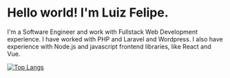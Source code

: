 # Hello world! I'm Luiz Felipe.
I'm a Software Engineer and work with Fullstack Web Development experience. I have worked with PHP and Laravel and Wordpress. I also have experience with Node.js and javascript frontend libraries, like React and Vue.

[![Top Langs](https://github-readme-stats.vercel.app/api/top-langs/?username=lfg-oliveira&theme=tokyonight&layout=compact)](https://github.com/lfg-oliveira)



<!--
**lfg-oliveira/lfg-oliveira** is a ✨ _special_ ✨ repository because its `README.md` (this file) appears on your GitHub profile.

Here are some ideas to get you started:

- 🔭 I’m currently working on ...
- 🌱 I’m currently learning ...
- 👯 I’m looking to collaborate on ...
- 🤔 I’m looking for help with ...
- 💬 Ask me about ...
- 📫 How to reach me: ...
- 😄 Pronouns: ...
- ⚡ Fun fact: ...
-->
